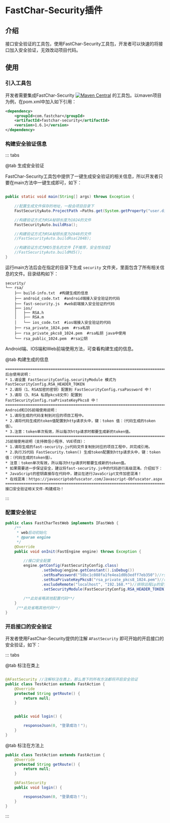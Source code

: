# FastChar-Security插件

## 介绍
接口安全验证的工具包，使用FastChar-Security工具包，开发者可以快速的将接口加入安全验证，无效改动项目代码。

## 使用

### 引入工具包
开发者需要集成FastChar-Security [![Maven Central](https://img.shields.io/maven-central/v/com.fastchar/fastchar-security?label=maven-fastchar-security)](https://mvnrepository.com/artifact/com.fastchar/fastchar-security) 的工具包。以maven项目为例，在pom.xml中加入如下引用：

```xml
<dependency>
    <groupId>com.fastchar</groupId>
    <artifactId>fastchar-security</artifactId>
    <version>1.6.1</version>
</dependency>
```

### 构建安全验证信息

::: tabs

@tab 生成安全验证

FastChar-Security工具包中提供了一键生成安全验证的相关信息，所以开发者只要在main方法中一键生成即可，如下：

```java

public static void main(String[] args) throws Exception {
    
    //配置生成文件保存的地址，一般会项目目录下
    FastSecurityAuto.ProjectPath =Paths.get(System.getProperty("user.dir"), "TestSecurity").normalize().toAbsolutePath().toString();

    //构建验证方式为RSA秘钥长度为1024的文件
    FastSecurityAuto.buildRsa();

    //构建验证方式为RSA秘钥长度为2048的文件
    //FastSecurityAuto.buildRsa(2048);

    //构建验证方式为MD5签名的文件【不推荐，安全性较低】
    //FastSecurityAuto.buildMd5();
}
```

运行main方法后会在指定的目录下生成 `security` 文件夹，里面包含了所有相关信息的文件。目录结构如下：

```text
security/
└── rsa/
    ├── build-info.txt  #构建生成的信息
    ├── android_code.txt  #android端接入安全验证的代码
    ├── fast-security.js  #web前端接入安全验证的代码
    ├── ios/ 
    │   ├── RSA.h
    │   ├── RSA.m
    │   └── ios_code.txt  #ios端接入安全验证的代码
    ├── rsa_private_1024.pem  #rsa私钥
    ├── rsa_private_pkcs8_1024.pem  #rsa私钥 java中使用
    └── rsa_public_1024.pem  #rsa公钥
```

Android端、IOS端和Web前端使用方法，可查看构建生成的信息。


@tab 构建生成的信息

``` text
====================================================================================
后台使用说明：
* 1.请设置 FastSecurityConfig.securityModule 模式为 FastSecurityConfig.RSA_HEADER_TOKEN 
* 2.请将（1、RSA加密的密钥）配置到 FastSecurityConfig.rsaPassword 中！
* 3.请将（3、RSA 私钥pkcs8文件）配置到 FastSecurityConfig.rsaPrivateKeyPkcs8 中！
====================================================================================
Android和IOS前端使用说明：
* 1.请将生成的代码复制到对应的项目工程中。
* 2.请将代码生成的token值配置到http请求头中，键：token 值：（代码生成的token值）。
* 3.注意：token单次有效，所以每次http请求时都要生成新的token值。
====================================================================================
JS前端使用说明（支持微信小程序、VUE项目）：
* 1.请将生成的fast-security.js代码文件复制到对应的项目工程中，并完成引用。
* 2.执行JS代码 FastSecurity.token() 生成token配置到http请求头中，键：token 值：（代码生成的token值）。
* 注意：token单次有效，所以每次http请求时都要生成新的token值。
* 如果需要进一步保证安全，建议将fast-security.js中的代码进行高级混淆。介绍如下：
* JavaScript的密钥直接存在代码中，建议在进行JavaScript文件加密混淆！
* 在线混淆：https://javascriptobfuscator.com/Javascript-Obfuscator.aspx
====================================================================================
接口安全验证相关文件-构建成功！
```

::: 



### 配置安全验证

```java
public class FastCharTestWeb implements IFastWeb {
    /**
     * web启动初始化
     * @param engine
     */
    @Override
    public void onInit(FastEngine engine) throws Exception {
        
        //接口安全配置
        engine.getConfig(FastSecurityConfig.class)
                .setDebug(engine.getConstant().isDebug())
                .setRsaPassword("58bc1c088fa1fe4ea1d0b3edff7eb350")//rsa验证key
                .setRsaPrivateKeyPkcs8("rsa_private_pkcs8_1024.pem")//rsa私钥
                .excludeRemote("localhost", "192.168.*")//排除远程ip的安全验证，一般用于本地调试
                .setSecurityModule(FastSecurityConfig.RSA_HEADER_TOKEN);//安全验证方式
        
        /**此处省略其他配置代码**/
    }
     /**此处省略其他代码**/
}

```


### 开启接口的安全验证
开发者使用FastChar-Security提供的注解 `AFastSecurity` 即可开始的开启接口的安全验证，如下：

::: tabs

@tab 标注在类上

```java

@AFastSecurity //注解标注在类上，那么类下的所有方法都将开启安全验证
public class TestAction extends FastAction {
    @Override
    protected String getRoute() {
        return null;
    }


    public void login() {

        responseJson(0, "登录成功！");
    }
}

```

@tab 标注在方法上

```java
public class TestAction extends FastAction {
    @Override
    protected String getRoute() {
        return null;
    }

    @AFastSecurity 
    public void login() {

        responseJson(0, "登录成功！");
    }
}

```

::: 

